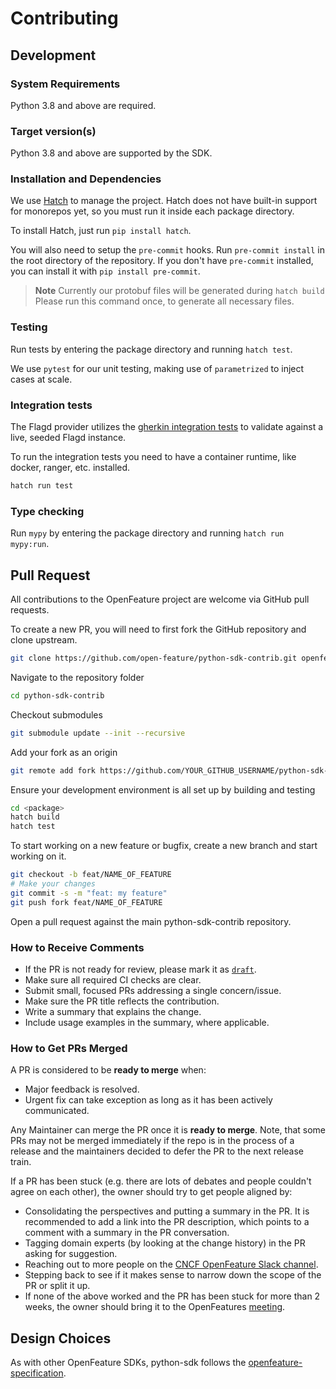 # Contributing

## Development

### System Requirements

Python 3.8 and above are required.

### Target version(s)

Python 3.8 and above are supported by the SDK.

### Installation and Dependencies

We use [Hatch](https://hatch.pypa.io/) to manage the project. Hatch does not have built-in support for monorepos yet, so you must run it inside each package directory.

To install Hatch, just run `pip install hatch`.

You will also need to setup the `pre-commit` hooks. Run `pre-commit install` in the root directory of the repository. If you don't have `pre-commit` installed, you can install it with `pip install pre-commit`.

> **Note**
> Currently our protobuf files will be generated during `hatch build`
> Please run this command once, to generate all necessary files.

### Testing

Run tests by entering the package directory and running `hatch test`.

We use `pytest` for our unit testing, making use of `parametrized` to inject cases at scale.

### Integration tests

The Flagd provider utilizes the [gherkin integration tests](https://github.com/open-feature/test-harness/blob/main/features/evaluation.feature) to validate against a live, seeded Flagd instance.

To run the integration tests you need to have a container runtime, like docker, ranger, etc. installed.

```bash
hatch run test
```

### Type checking

Run `mypy` by entering the package directory and running `hatch run mypy:run`.

## Pull Request

All contributions to the OpenFeature project are welcome via GitHub pull requests.

To create a new PR, you will need to first fork the GitHub repository and clone upstream.

```bash
git clone https://github.com/open-feature/python-sdk-contrib.git openfeature-python-sdk-contrib
```

Navigate to the repository folder

```bash
cd python-sdk-contrib
```

Checkout submodules

```bash
git submodule update --init --recursive
```


Add your fork as an origin

```bash
git remote add fork https://github.com/YOUR_GITHUB_USERNAME/python-sdk-contrib.git
```

Ensure your development environment is all set up by building and testing

```bash
cd <package>
hatch build
hatch test
```

To start working on a new feature or bugfix, create a new branch and start working on it.

```bash
git checkout -b feat/NAME_OF_FEATURE
# Make your changes
git commit -s -m "feat: my feature"
git push fork feat/NAME_OF_FEATURE
```

Open a pull request against the main python-sdk-contrib repository.

### How to Receive Comments

- If the PR is not ready for review, please mark it as
  [`draft`](https://github.blog/2019-02-14-introducing-draft-pull-requests/).
- Make sure all required CI checks are clear.
- Submit small, focused PRs addressing a single concern/issue.
- Make sure the PR title reflects the contribution.
- Write a summary that explains the change.
- Include usage examples in the summary, where applicable.

### How to Get PRs Merged

A PR is considered to be **ready to merge** when:

- Major feedback is resolved.
- Urgent fix can take exception as long as it has been actively communicated.

Any Maintainer can merge the PR once it is **ready to merge**. Note, that some
PRs may not be merged immediately if the repo is in the process of a release and
the maintainers decided to defer the PR to the next release train.

If a PR has been stuck (e.g. there are lots of debates and people couldn't agree
on each other), the owner should try to get people aligned by:

- Consolidating the perspectives and putting a summary in the PR. It is
  recommended to add a link into the PR description, which points to a comment
  with a summary in the PR conversation.
- Tagging domain experts (by looking at the change history) in the PR asking
  for suggestion.
- Reaching out to more people on the [CNCF OpenFeature Slack channel](https://cloud-native.slack.com/archives/C0344AANLA1).
- Stepping back to see if it makes sense to narrow down the scope of the PR or
  split it up.
- If none of the above worked and the PR has been stuck for more than 2 weeks,
  the owner should bring it to the OpenFeatures [meeting](README.md#contributing).

## Design Choices

As with other OpenFeature SDKs, python-sdk follows the
[openfeature-specification](https://github.com/open-feature/spec).
